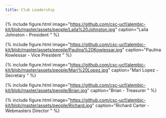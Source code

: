 ```yaml
---
title: Club Leadership
---
```


{% include figure.html image="https://github.com/csc-ucf/alembic-kit/blob/master/assets/people/Laila%20Johnston.jpg" caption="Laila Johnston - President " %}

{% include figure.html image="https://github.com/csc-ucf/alembic-kit/blob/master/assets/people/Paulina%20Kowlessar.jpg" caption="Paulina Kowlessar - Vice President " %}

{% include figure.html image="https://github.com/csc-ucf/alembic-kit/blob/master/assets/people/Mari%20Lopez.jpg" caption="Mari Lopez - Secretary " %}

{% include figure.html image="https://github.com/csc-ucf/alembic-kit/blob/master/assets/people/Brian.jpg" caption="Brian - Treasurer " %}

{% include figure.html image="https://github.com/csc-ucf/alembic-kit/blob/master/assets/people/Richard.jpg" caption="Richard Carter - Webmasters Director " %}

